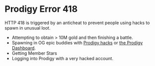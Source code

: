 # Prodigy Error 418
HTTP 418 is triggered by an anticheat to prevent people using hacks to spawn in unusual loot.
- Attempting to obtain > 10M gold and then finishing a battle.
- Spawning in OG epic buddies with [Prodigy hacks](https://github.com/ProdigyPNP/ProdigyMathGameHacking) or [the Prodigy Dashboard](https://prodigy-dashboard.hostedposted.com/).
- Getting Member Stars
- Logging into Prodigy with a very hacked account.